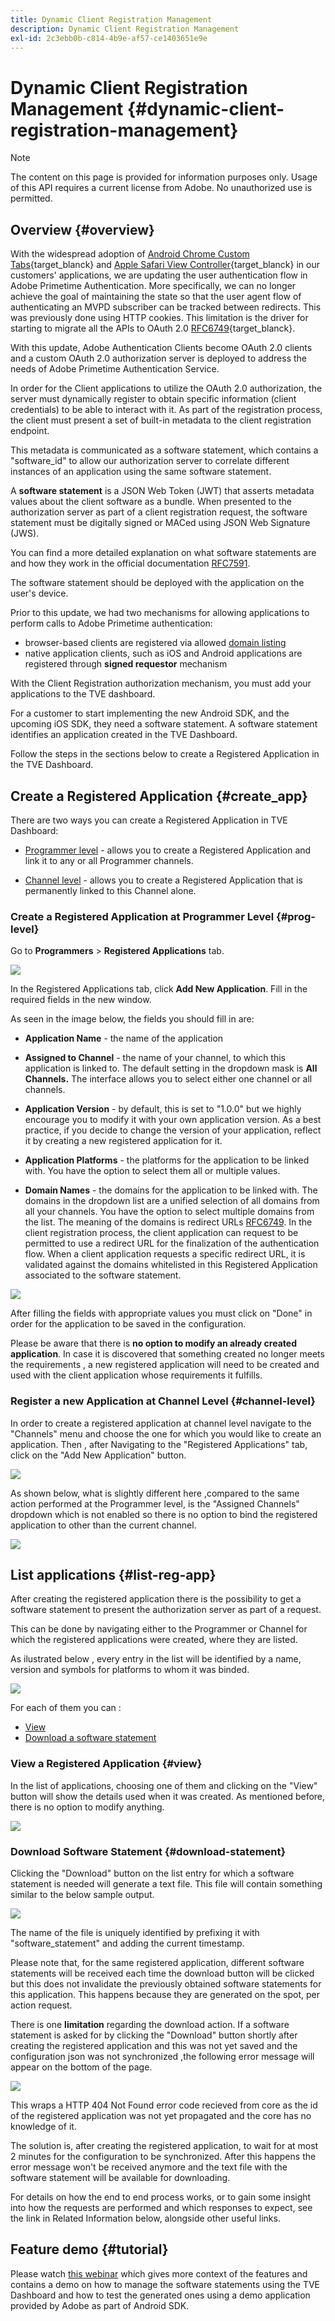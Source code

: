 ```yaml
---
title: Dynamic Client Registration Management
description: Dynamic Client Registration Management
exl-id: 2c3ebb0b-c814-4b9e-af57-ce1403651e9e
---
```

# Dynamic Client Registration Management {#dynamic-client-registration-management}

>[!NOTE]
>
>The content on this page is provided for information purposes only. Usage of this API requires a current license from Adobe. No unauthorized use is permitted.

## Overview {#overview}

With the widespread adoption of [Android Chrome Custom Tabs](https://developer.chrome.com/multidevice/android/customtabs){target_blanck} and [Apple Safari View Controller](https://developer.apple.com/documentation/safariservices/sfsafariviewcontroller){target_blanck} in our customers' applications, we are updating the user authentication flow in Adobe Primetime Authentication. More specifically, we can no longer achieve the goal of maintaining the state so that the user agent flow of authenticating an MVPD subscriber can be tracked between redirects. This was previously done using HTTP cookies. This limitation is the driver for starting to migrate all the APIs to OAuth 2.0 [RFC6749](https://tools.ietf.org/html/rfc6749){target_blanck}.

With this update, Adobe Authentication Clients become OAuth 2.0 clients and a custom OAuth 2.0 authorization server is deployed to address the needs of Adobe Primetime Authentication Service.

In order for the Client applications to utilize the OAuth 2.0 authorization, the server must dynamically register to obtain specific information (client credentials) to be able to interact with it. As part of the registration process, the client must present a set of built-in metadata to the client registration endpoint.

This metadata is communicated as a software statement, which contains a "software_id" to allow our authorization server to correlate different instances of an application using the same software statement.

A **software statement** is a JSON Web Token (JWT) that asserts metadata values about the client software as a bundle. When presented to the authorization server as part of a client registration request, the software statement must be digitally signed or MACed using JSON Web Signature (JWS).

You can find a more detailed explanation on what software statements are and how they work in the official documentation [RFC7591](https://tools.ietf.org/html/rfc7591).

The software statement should be deployed with the application on the user's device.

Prior to this update, we had two mechanisms for allowing applications to perform calls to Adobe Primetime authentication:

* browser-based clients are registered via allowed [domain listing](/help/authentication/programmer-overview.md#reg-and-init)
* native application clients, such as iOS and Android applications are  registered through **signed requestor** mechanism  


With the Client Registration authorization mechanism, you must add your applications to the TVE dashboard.

For a customer to start implementing the new Android SDK, and the upcoming iOS SDK, they need a software statement. A software statement identifies an application created in the TVE Dashboard.

Follow the steps in the sections below to create a Registered Application in the TVE Dashboard.

## Create a Registered Application {#create_app}

There are two ways you can create a Registered Application in TVE Dashboard:

* [Programmer level](#prog-level) - allows you to create a Registered Application and link it to any or all Programmer channels.

* [Channel level](#channel-level) - allows you to create a Registered Application that is permanently linked to this Channel alone.

### Create a Registered Application at Programmer Level {#prog-level}

Go to **Programmers** > **Registered Applications** tab.

![](assets/reg-app-progr-level.png)

In the Registered Applications tab, click **Add New Application**. Fill in the required fields in the new window.

As seen in the image below, the fields you should fill in are:

*   **Application Name** - the name of the application

*   **Assigned to Channel** - the name of your channel, t</span>o which this application is linked to. The default setting in the dropdown mask is **All Channels.** The interface allows you to select either one channel or all channels.

*   **Application Version** - by default, this is set to "1.0.0" but we highly encourage you to modify it with your own application version. As a best practice, if you decide to change the version of your application, reflect it by creating a new registered application for it.

*   **Application Platforms** - the platforms for the application to be linked with. You have the option to select them all or multiple values.

*   **Domain Names** - the domains for the application to be linked with. The domains in the dropdown list are a unified selection of all domains from all your channels. You have the option to select  multiple domains from the list. The meaning of the domains is redirect URLs [RFC6749](https://tools.ietf.org/html/rfc6749). In the client registration process, the client application can request to be permitted to use a redirect URL for the finalization of the authentication flow. When a client application requests a specific redirect URL, it is validated against the domains whitelisted in this Registered Application associated to the software statement.


![](assets/new-reg-app.png)


After filling the fields with appropriate values you must click on "Done" in order for the application to be saved in the configuration.

Please be aware that there is **no option to modify an already created application**. In case it is discovered that something created no longer meets the requirements , a new registered application will need to be created and used with the client application whose requirements it fulfills.


### Register a new Application at Channel Level {#channel-level}

In order to create a registered application at channel level navigate to the "Channels" menu and choose the one for which you would like to create an application. Then , after Navigating to the "Registered Applications" tab, click on the "Add New Application" button.

![](assets/reg-new-app-channel-level.png)

As shown below, what is slightly different here ,compared to the same action performed at the Programmer level, is the "Assigned Channels" dropdown which is not enabled so there is no option to bind the registered application to other than the current channel.

![](assets/new-reg-app-channel.png)

## List applications {#list-reg-app}

After creating the registered application there is the possibility to get a software statement to present the authorization server as part of a request.

This can be done by navigating either to the Programmer or Channel for which the registered applications were created, where they are listed. 

As ilustrated below , every entry in the list will be identified by a name, version and symbols for platforms to whom it was binded.

![](assets/reg-app-list.png)

For each of them you can :

* [View](#view)
* [Download a software statement](#download-statement)

### View a Registered Application {#view}

In the list of applications, choosing one of them and clicking on the "View" button will show the details used when it was created. As mentioned before, there is no option to modify anything.


![](assets/view-reg-app.png)


### Download Software Statement {#download-statement}

Clicking the "Download" button on the list entry for which a software statement is needed will generate a text file. This file will contain something similar to the below sample output.


![](assets/download-software-statement.png)

The name of the file is uniquely identified by prefixing it with "software_statement" and adding the current timestamp.

Please note that, for the same registered application, different software statements will be received each time the download button will be clicked but this does not invalidate the previously obtained software statements for this application. This happens because they are generated on the spot, per action request.

There is one **limitation** regarding the download action. If a software statement is asked for by clicking the "Download" button shortly after creating the registered application and this was not yet saved and the configuration json was not synchronized ,the following error message will appear on the bottom of the page. 

![](assets/error-sw-statement-notready.png)

This wraps a HTTP 404 Not Found error code recieved from core as the id of the registered application was not yet propagated and the core has no knowledge of it.

The solution is, after creating the registered application, to wait for at most 2 minutes for the configuration to be synchronized. After this happens the error message won't be received anymore and the text file with the software statement will be available for downloading.

For details on how the end to end process works, or to gain some insight into how the requests are performed and which responses to expect, see the link in Related Information below, alongside other useful links.

<!--
## Related Information {#related}

* [Dynamic Client Registration API](/help/authentication/dynamic-client-registration-api.md)
* [TVE Dashboard User Guide](/help/authentication/tve-dashboard-user-guide.md)
-->

## Feature demo {#tutorial}

Please watch [this webinar](https://my.adobeconnect.com/pzkp8ujrigg1/) which gives more context of the features and contains a demo on how to manage the software statements using the TVE Dashboard and how to test the generated ones using a demo application provided by Adobe as part of Android SDK.
